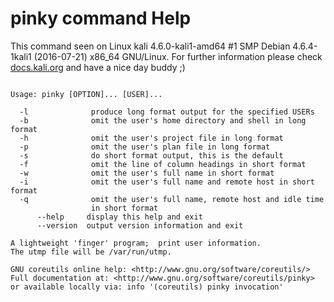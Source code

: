 # pinky command Help
 
 This command seen on Linux kali 4.6.0-kali1-amd64 #1 SMP Debian 4.6.4-1kali1 (2016-07-21) x86_64 GNU/Linux. For further information please check [docs.kali.org](docs.kali.org) and have a nice day buddy ;) 

~~~

Usage: pinky [OPTION]... [USER]...

  -l              produce long format output for the specified USERs
  -b              omit the user's home directory and shell in long format
  -h              omit the user's project file in long format
  -p              omit the user's plan file in long format
  -s              do short format output, this is the default
  -f              omit the line of column headings in short format
  -w              omit the user's full name in short format
  -i              omit the user's full name and remote host in short format
  -q              omit the user's full name, remote host and idle time
                  in short format
      --help     display this help and exit
      --version  output version information and exit

A lightweight 'finger' program;  print user information.
The utmp file will be /var/run/utmp.

GNU coreutils online help: <http://www.gnu.org/software/coreutils/>
Full documentation at: <http://www.gnu.org/software/coreutils/pinky>
or available locally via: info '(coreutils) pinky invocation'

~~~
